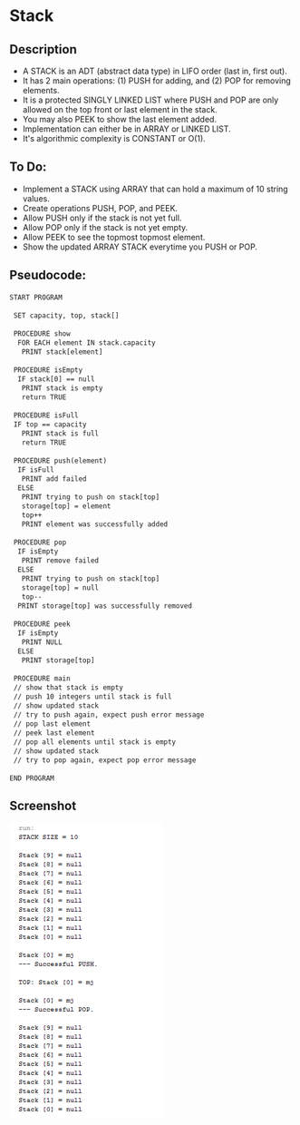 Stack
=======================

## Description

 - A STACK is an ADT (abstract data type) in LIFO order (last in, first out).
 - It has 2 main operations: (1) PUSH for adding, and (2) POP for removing elements.
 - It is a protected SINGLY LINKED LIST where PUSH and POP are only allowed on the top front or last element in the stack.
 - You may also PEEK to show the last element added.
 - Implementation can either be in ARRAY or LINKED LIST.
 - It's algorithmic complexity is CONSTANT or O(1).

## To Do:

 - Implement a STACK using ARRAY that can hold a maximum of 10 string values.
 - Create operations PUSH, POP, and PEEK.
 - Allow PUSH only if the stack is not yet full.
 - Allow POP only if the stack is not yet empty.
 - Allow PEEK to see the topmost topmost element.
 - Show the updated ARRAY STACK everytime you PUSH or POP.

## Pseudocode:

    START PROGRAM
    
     SET capacity, top, stack[]
    
     PROCEDURE show
      FOR EACH element IN stack.capacity
       PRINT stack[element]
    
     PROCEDURE isEmpty
      IF stack[0] == null
       PRINT stack is empty
       return TRUE
    
     PROCEDURE isFull
     IF top == capacity
       PRINT stack is full
       return TRUE
    
     PROCEDURE push(element)
      IF isFull
       PRINT add failed
      ELSE
       PRINT trying to push on stack[top]
       storage[top] = element
       top++
       PRINT element was successfully added
    
     PROCEDURE pop
      IF isEmpty
       PRINT remove failed
      ELSE
       PRINT trying to push on stack[top]
       storage[top] = null
       top--
      PRINT storage[top] was successfully removed
      
     PROCEDURE peek
      IF isEmpty
       PRINT NULL
      ELSE 
       PRINT storage[top]
    
     PROCEDURE main
     // show that stack is empty
     // push 10 integers until stack is full
     // show updated stack
     // try to push again, expect push error message
     // pop last element
     // peek last element
     // pop all elements until stack is empty
     // show updated stack
     // try to pop again, expect pop error message
    
    END PROGRAM 
    
## Screenshot
![ArrayStack](https://github.com/lvcc-dsa/Students/blob/master/BSIS/Isip-Michael-John/array-stack/img/Screenshot1.png)
